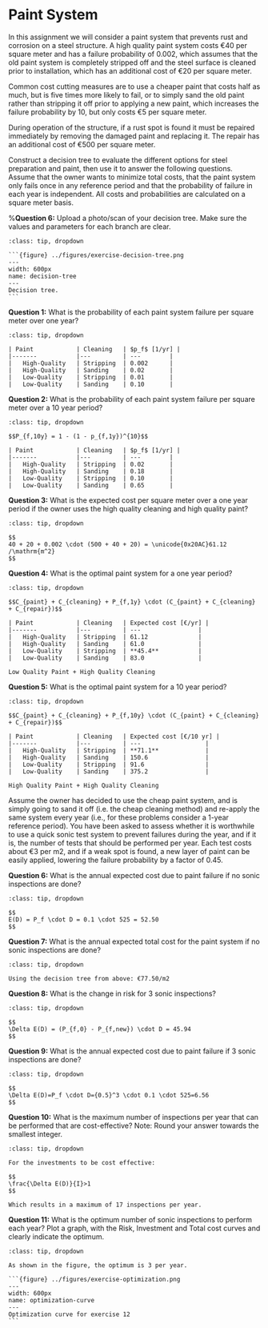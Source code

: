 # Paint System

In this assignment we will consider a paint system that prevents rust and corrosion on a steel structure. A high quality paint system costs €40 per square meter and has a failure probability of 0.002, which assumes that the old paint system is completely stripped off and the steel surface is cleaned prior to installation, which has an additional cost of €20 per square meter. 

Common cost cutting measures are to use a cheaper paint that costs half as much, but is five times more likely to fail, or to simply sand the old paint rather than stripping it off prior to applying a new paint, which increases the failure probability by 10, but only costs €5 per square meter.

During operation of the structure, if a rust spot is found it must be repaired immediately by removing the damaged paint and replacing it. The repair has an additional cost of €500 per square meter. 

Construct a decision tree to evaluate the different options for steel preparation and paint, then use it to answer the following questions. Assume that the owner wants to minimize total costs, that the paint system only fails once in any reference period and that the probability of failure in each year is independent. All costs and probabilities are calculated on a square meter basis. 

%**Question 6:**	Upload a photo/scan of your decision tree. Make sure the values and parameters for each branch are clear.

````{admonition} Decision Tree (not part of MUDE exam)
:class: tip, dropdown

```{figure} ../figures/exercise-decision-tree.png
---
width: 600px
name: decision-tree
---
Decision tree.
```
````

**Question 1:**	What is the probability of each paint system failure per square meter over one year?

```{admonition} Answer
:class: tip, dropdown

| Paint            | Cleaning   | $p_f$ [1/yr] |
|-------           |---         | ---        |
|   High-Quality   | Stripping  | 0.002      |
|   High-Quality   | Sanding    | 0.02       |
|   Low-Quality    | Stripping  | 0.01       |
|   Low-Quality    | Sanding    | 0.10       |
```

**Question 2:**	What is the probability of each paint system failure per square meter over a 10 year period?

```{admonition} Answer
:class: tip, dropdown

$$P_{f,10y} = 1 - (1 - p_{f,1y})^{10}$$

| Paint            | Cleaning   | $p_f$ [1/yr] |
|-------           |---         | ---        |
|   High-Quality   | Stripping  | 0.02       |
|   High-Quality   | Sanding    | 0.18       |
|   Low-Quality    | Stripping  | 0.10       |
|   Low-Quality    | Sanding    | 0.65       |
```

**Question 3:**	What is the expected cost per square meter over a one year period if the owner uses the high quality cleaning and high quality paint?

```{admonition} Answer
:class: tip, dropdown 

$$
40 + 20 + 0.002 \cdot (500 + 40 + 20) = \unicode{0x20AC}61.12 /\mathrm{m^2}
$$
```

**Question 4:**	What is the optimal paint system for a one year period?

```{admonition} Answer
:class: tip, dropdown

$$C_{paint} + C_{cleaning} + P_{f,1y} \cdot (C_{paint} + C_{cleaning} + C_{repair})$$

| Paint            | Cleaning   | Expected cost [€/yr] |
|-------           |---         | ---                |
|   High-Quality   | Stripping  | 61.12         	 |
|   High-Quality   | Sanding    | 61.0               |
|   Low-Quality    | Stripping  | **45.4**           |
|   Low-Quality    | Sanding    | 83.0               |

Low Quality Paint + High Quality Cleaning
```

**Question 5:**	What is the optimal paint system for a 10 year period?

```{admonition} Answer
:class: tip, dropdown

$$C_{paint} + C_{cleaning} + P_{f,10y} \cdot (C_{paint} + C_{cleaning} + C_{repair})$$

| Paint            | Cleaning   | Expected cost [€/10 yr] |
|-------           |---         | ---                  |
|   High-Quality   | Stripping  | **71.1**        	   |
|   High-Quality   | Sanding    | 150.6                |
|   Low-Quality    | Stripping  | 91.6                 |
|   Low-Quality    | Sanding    | 375.2                |

High Quality Paint + High Quality Cleaning
```

Assume the owner has decided to use the cheap paint system, and is simply going to sand it off (i.e. the cheap cleaning method) and re-apply the same system every year (i.e., for these problems consider a 1-year reference period). You have been asked to assess whether it is worthwhile to use a quick sonic test system to prevent failures during the year, and if it is, the number of tests that should be performed per year. Each test costs about €3 per m2, and if a weak spot is found, a new layer of paint can be easily applied, lowering the failure probability by a factor of 0.45.

**Question 6:**	What is the annual expected cost due to paint failure if no sonic inspections are done?

```{admonition} Answer
:class: tip, dropdown

$$
E(D) = P_f \cdot D = 0.1 \cdot 525 = 52.50
$$
```

**Question 7:**	What is the annual expected total cost for the paint system if no sonic inspections are done?

```{admonition} Answer
:class: tip, dropdown

Using the decision tree from above: €77.50/m2
```

**Question 8:**	What is the change in risk for 3 sonic inspections?

```{admonition} Answer
:class: tip, dropdown

$$
\Delta E(D) = (P_{f,0} - P_{f,new}) \cdot D = 45.94
$$
```

**Question 9:**	What is the annual expected cost due to paint failure if 3 sonic inspections are done?

```{admonition} Answer
:class: tip, dropdown

$$
\Delta E(D)=P_f \cdot D={0.5}^3 \cdot 0.1 \cdot 525=6.56
$$
```

**Question 10:**	What is the maximum number of inspections per year that can be performed that are cost-effective? Note: Round your answer towards the smallest integer.

```{admonition} Answer
:class: tip, dropdown

For the investments to be cost effective:

$$
\frac{\Delta E(D)}{I}>1
$$

Which results in a maximum of 17 inspections per year.
```

**Question 11:**	What is the optimum number of sonic inspections to perform each year? Plot a graph, with the Risk, Investment and Total cost curves and clearly indicate the optimum.

````{admonition} Answer
:class: tip, dropdown

As shown in the figure, the optimum is 3 per year.

```{figure} ../figures/exercise-optimization.png
---
width: 600px
name: optimization-curve
---
Optimization curve for exercise 12
```
````
